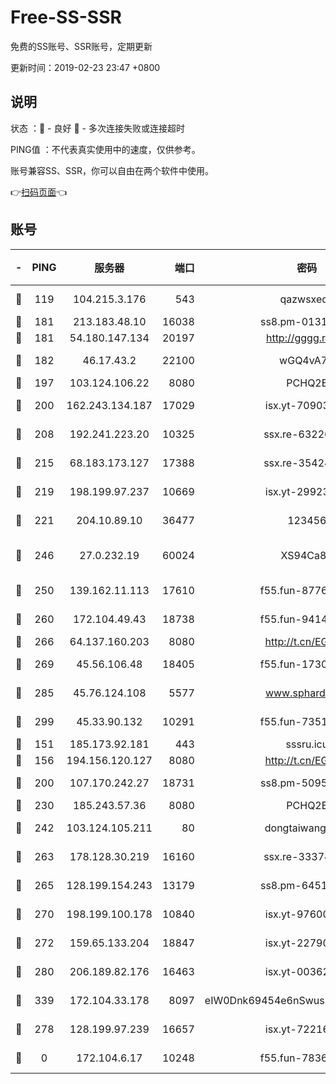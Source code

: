 # Free-SS-SSR

免费的SS账号、SSR账号，定期更新

更新时间：2019-02-23 23:47 +0800

## 说明

状态     ：🙂 - 良好 🙁 - 多次连接失败或连接超时

PING值   ：不代表真实使用中的速度，仅供参考。

账号兼容SS、SSR，你可以自由在两个软件中使用。

👉[扫码页面](https://liesauer.github.io/free-ss-ssr.github.io/)👈

## 账号

|-|PING|服务器|端口|密码|加密方式|区域|
|:----:|:----:|:-----:|-----:|:----:|:----:|:----:|
|🙂|119|104.215.3.176|543|qazwsxedc|aes-256-gcm|JP|
|🙂|181|213.183.48.10|16038|ss8.pm-01318678|rc4-md5|RU|
|🙂|181|54.180.147.134|20197|http://gggg.rocks|chacha20|KR|
|🙂|182|46.17.43.2|22100|wGQ4vA7D|aes-256-gcm|RU|
|🙂|197|103.124.106.22|8080|PCHQ2E|rc4-md5|US|
|🙂|200|162.243.134.187|17029|isx.yt-70903569|aes-256-cfb|US|
|🙂|208|192.241.223.20|10325|ssx.re-63226148|aes-256-cfb|US|
|🙂|215|68.183.173.127|17388|ssx.re-35424497|aes-256-cfb|US|
|🙂|219|198.199.97.237|10669|isx.yt-29923675|aes-256-cfb|US|
|🙂|221|204.10.89.10|36477|123456|aes-256-cfb|US|
|🙂|246|27.0.232.19|60024|XS94Ca8K|xchacha20-ietf-poly1305|HK|
|🙂|250|139.162.11.113|17610|f55.fun-87762700|aes-256-cfb|SG|
|🙂|260|172.104.49.43|18738|f55.fun-94147766|aes-256-cfb|SG|
|🙂|266|64.137.160.203|8080|http://t.cn/EGJIyrl|rc4-md5|CA|
|🙂|269|45.56.106.48|18405|f55.fun-17301402|aes-256-cfb|US|
|🙂|285|45.76.124.108|5577|www.sphard.com|aes-256-cfb|AU|
|🙂|299|45.33.90.132|10291|f55.fun-73512768|aes-256-cfb|US|
|🙂|151|185.173.92.181|443|sssru.icu|rc4-md5|RU|
|🙂|156|194.156.120.127|8080|http://t.cn/EGJIyrl|rc4-md5|RU|
|🙂|200|107.170.242.27|18731|ss8.pm-50950263|aes-256-cfb|US|
|🙂|230|185.243.57.36|8080|PCHQ2E|rc4-md5|US|
|🙂|242|103.124.105.211|80|dongtaiwang.com|aes-256-cfb|US|
|🙂|263|178.128.30.219|16160|ssx.re-33374521|aes-256-cfb|SG|
|🙂|265|128.199.154.243|13179|ss8.pm-64511599|aes-256-cfb|SG|
|🙂|270|198.199.100.178|10840|isx.yt-97600185|aes-256-cfb|US|
|🙂|272|159.65.133.204|18847|isx.yt-22790068|aes-256-cfb|SG|
|🙂|280|206.189.82.176|16463|isx.yt-00362323|aes-256-cfb|SG|
|🙂|339|172.104.33.178|8097|eIW0Dnk69454e6nSwuspv9DmS201tQ0D|aes-256-cfb|SG|
|🙁|278|128.199.97.239|16657|isx.yt-72216653|aes-256-cfb|SG|
|🙁|0|172.104.6.17|10248|f55.fun-78360191|aes-256-cfb|US|
